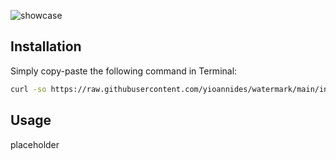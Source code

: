 ![showcase](https://github.com/user-attachments/assets/63dbd3d9-218b-40b1-b5a0-1f86a33714f4)

## Installation

Simply copy-paste the following command in Terminal:
```sh
curl -so https://raw.githubusercontent.com/yioannides/watermark/main/install.sh | bash
```
## Usage

placeholder
